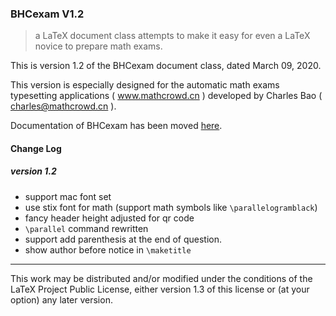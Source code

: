 ### BHCexam  V1.2

> a LaTeX document class attempts to make it easy for even a LaTeX novice to prepare math exams.

This is version 1.2 of the BHCexam document class, dated March 09, 2020. 

This version is especially designed for the automatic math exams typesetting applications ( www.mathcrowd.cn ) developed by Charles Bao ( charles@mathcrowd.cn ).

Documentation of BHCexam has been moved [here](http://docs.mathcrowd.cn/zh_CN/latest/advances/bhcexam.html).



#### Change Log

##### version 1.2

* support mac font set
* use stix font for math (support math symbols like `\parallelogramblack`)
* fancy header height adjusted for qr code
* `\parallel` command rewritten
* support add parenthesis at the end of question.
* show author before notice in `\maketitle`



------

This work may be distributed and/or modified under the conditions of
the LaTeX Project Public License, either version 1.3 of this license
or (at your option) any later version.



